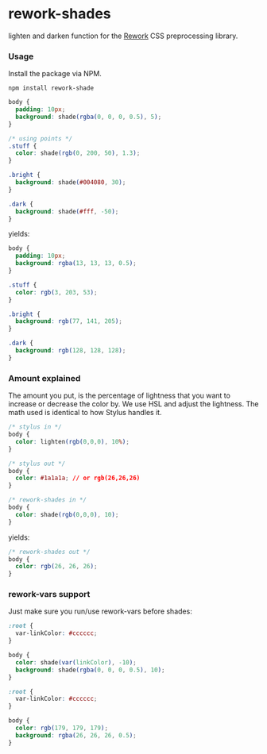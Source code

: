 rework-shades
================

lighten and darken function for the [Rework](https://github.com/visionmedia/rework) CSS preprocessing library.

### Usage

Install the package via NPM.

```shell
npm install rework-shade
```

```css
body {
  padding: 10px;
  background: shade(rgba(0, 0, 0, 0.5), 5);
}

/* using points */
.stuff {
  color: shade(rgb(0, 200, 50), 1.3);
}

.bright {
  background: shade(#004080, 30);
}

.dark {
  background: shade(#fff, -50);
}
```

yields:

```css
body {
  padding: 10px;
  background: rgba(13, 13, 13, 0.5);
}

.stuff {
  color: rgb(3, 203, 53);
}

.bright {
  background: rgb(77, 141, 205);
}

.dark {
  background: rgb(128, 128, 128);
}
```

### Amount explained

The amount you put, is the percentage of lightness that you want to increase or
decrease the color by. We use HSL and adjust the lightness. The math used is identical to how Stylus handles it.


```css
/* stylus in */
body {
  color: lighten(rgb(0,0,0), 10%);
}
```

```css
/* stylus out */
body {
  color: #1a1a1a; // or rgb(26,26,26)
}
```

```css
/* rework-shades in */
body {
  color: shade(rgb(0,0,0), 10);
}
```

yields:

```css
/* rework-shades out */
body {
  color: rgb(26, 26, 26);
}
```

### rework-vars support

Just make sure you run/use rework-vars before shades:

```css
:root {
  var-linkColor: #cccccc;
}

body {
  color: shade(var(linkColor), -10);
  background: shade(rgba(0, 0, 0, 0.5), 10);
}
```

```css
:root {
  var-linkColor: #cccccc;
}

body {
  color: rgb(179, 179, 179);
  background: rgba(26, 26, 26, 0.5);
}
```
